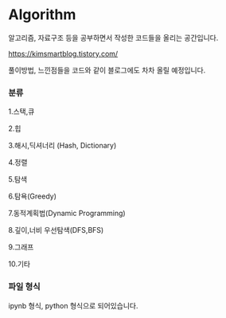 # Algorithm

알고리즘, 자료구조 등을 공부하면서 작성한 코드들을 올리는 공간입니다.

https://kimsmartblog.tistory.com/

풀이방법, 느낀점들을 코드와 같이 블로그에도 차차 올릴 예정입니다.


### 분류

1.스택,큐

2.힙

3.해시,딕셔너리 (Hash, Dictionary)

4.정렬

5.탐색

6.탐욕(Greedy)

7.동적계획법(Dynamic Programming)

8.깊이,너비 우선탐색(DFS,BFS)

9.그래프

10.기타

### 파일 형식

ipynb 형식, python 형식으로 되어있습니다.
